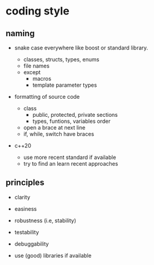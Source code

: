 # coding style 

## naming 

- snake case everywhere like boost or standard library. 
    - classes, structs, types, enums 
    - file names 
    - except 
        - macros 
        - template parameter types

- formatting of source code
    - class
        - public, protected, private sections
        - types, funtions, variables order
    - open a brace at next line 
    - if, while, switch have braces
    
- c++20 
    - use more recent standard if available
    - try to find an learn recent approaches

## principles 

- clarity 
- easiness
- robustness (i.e, stability)
- testability 
- debuggability 

- use (good) libraries if available 

